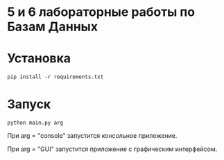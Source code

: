 # 5 и 6 лабораторные работы по Базам Данных
# Установка
```
pip install -r requirements.txt
```
# Запуск
```
python main.py arg
```
При arg = "console" запустится консольное приложение.

При arg = "GUI" запустится приложение с графическим интерфейсом.
